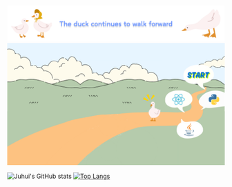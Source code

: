 ![Banner](banner.png "Banner")
![Duck's Journey](journey.png "A duck walking")

![Juhui's GitHub stats](https://github-readme-stats.vercel.app/api?username=eggzuxi&show_icons=true&theme=transparent&count_private=true&card_width=300&line_height=20&hide_rank=true)
[![Top Langs](https://github-readme-stats.vercel.app/api/top-langs/?username=eggzuxi&layout=compact&card_width=300)](https://github.com/anuraghazra/github-readme-stats)

<!--
**eggzuxi/eggzuxi** is a ✨ _special_ ✨ repository because its `README.md` (this file) appears on your GitHub profile.

Here are some ideas to get you started:

- 🔭 I’m currently working on ...
- 🌱 I’m currently learning ...
- 👯 I’m looking to collaborate on ...
- 🤔 I’m looking for help with ...
- 💬 Ask me about ...
- 📫 How to reach me: ...
- 😄 Pronouns: ...
- ⚡ Fun fact: ...
-->

